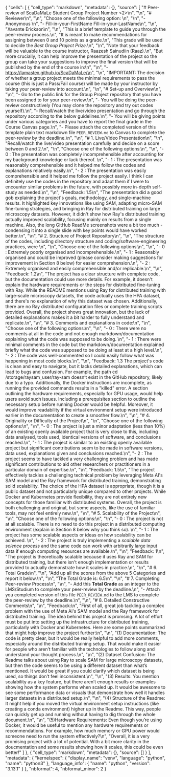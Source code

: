 {
 "cells": [
  {
   "cell_type": "markdown",
   "metadata": {},
   "source": [
    "# Peer-review of ScaDaMaLe Student Group Project Number <2>\n",
    "\n",
    "# Reviewer\n",
    "\n",
    "Choose one of the following option: \n",
    "\n",
    "- Anonymous \n",
    "- Fill-in-your-FirstName Fill-in-your-LastName\n",
    "\n",
    "Xavante Erickson\n",
    "\n",
    "This is a brief template to guide you through the peer-review process.\n",
    "It is meant to make recommendations for assigning between 0 and 10 points as a grade.\n",
    "This grade will be used to decide the *Best Group Project Prize*.\n",
    "\n",
    "Note that your feedback will be valuable to the course instructor, Raazesh Sainudiin (Raaz).\n",
    "But more crucially, it can help improve the presentation of the project so the group can take your suggestions to improve the final version that will be published by the end of the course in:\n",
    "\n",
    "- https://lamastex.github.io/ScaDaMaLe/\n",
    "\n",
    "IMPORTANT: The decision of whether a group project meets the minimal requirements to pass the course (this is just a Pass/Fail course) will be made by your instructor by taking your peer-review into account.\n",
    "\n",
    "# Set-up and Overview\n",
    "\n",
    "- Go to the public link for the Group Project repository that you have been assigned to for your peer-review.\n",
    "- You will be doing the peer-review constructively (You may clone the repository and try out codes yourself).\n",
    "- Recall/watch the live/video presentation and go through the repository according to the below guidelines.\n",
    "- You will be giving points under various categories and you have to report the final grade in the Course Canvas page.\n",
    "- Please attach the completed version of this template plain text markdown file `PEER_REVIEW.md` to  Canvas to complete the peer-review by the deadline.\n",
    "\n",
    "# 1. Live/Video Presentation\n",
    "\n",
    "Recall/watch the live/video presentation carefully and decide on a score between 0 and 2.\n",
    "\n",
    "Choose one of the following options:\n",
    "\n",
    "- 0 : The presentation was completely incomprehensible after accounting for my background knowledge or lack thereof. \n",
    "- 1 : The presentation was reasonably comprehensible and it helped me follow the codes and explanations relatively easily.\n",
    "- 2 : The presentation was easily comprehensible and it helped me follow the project easily. I think I can definitely use the codes in the repository and adapt them if I were to encounter similar problems in the future, with possibly more in-depth self-study as needed.\n",
    "\n",
    "Feedback: 1.5\n",
    "The presentation did a good gob explaining the project's goals, methodology, and single-machine results. It highlighted key innovations like using SAM, adapting micro-SAM fine-tuning strategies, and bringing in Ray for distributed training on large microscopy datasets. However, it didn't show how Ray's distributed training actually improved scalability, focusing mainly on results from a single machine. Also, the long GitHub ReadMe screenshots were a bit too much - condensing it into a single slide with key points would have worked better.\n",
    "\n",
    "# 2. Structure of Project Repository\n",
    "\n",
    "The structure of the codes, including directory structure and coding/software-engineering practices,  were  \n",
    "\n",
    "Choose one of the following options:\n",
    "\n",
    "- 0 : Extremely poorly organised and incomprehensible.\n",
    "- 1 : Reasonably organised and could be improved (please consider making suggestions for improvement in Section 8 below) for easier comprehension.\n",
    "- 2 : Extremely organised and easily comprehensible and/or replicable.\n",
    "\n",
    "Feedback: 1.2\n",
    "The project has a clear structure with complete code, but the documentation could use more details. For example, it doesn't explain the hardware requirements or the steps for distributed fine-tuning with Ray. While the README mentions using Ray for distributed training with large-scale microscopy datasets, the code actually uses the HPA dataset, and there's no explanation of why this dataset was chosen. Additionally, there are no Ray distributed configuration files or complete training scripts provided. Overall, the project shows great innovation, but the lack of detailed explanations makes it a bit harder to fully understand and replicate.\n",
    "\n",
    "# 3. Comments and explanations in code:\n",
    "\n",
    "Choose one of the following options:\n",
    "\n",
    "- 0 : There were no comments at all in the code and not enough markdown/documentation explaining what the code was supposed to be doing. \n",
    "- 1 : There were minimal comments in the code but the markdown/documentation explained briefly what the code was supposed to be doing at least at a high level.\n",
    "- 2 : The code was well-commented so I could easily follow what was happening in most code blocks.\n",
    "\n",
    "Feedback: 1.3 The project's code is clean and easy to navigate, but it lacks detailed explanations, which can lead to bugs and confusion. For example, the path  cd /storage/raysam_user/ray-sam doesn’t exist in the GitHub repository, likely due to a typo. Additionally, the Docker instructions are incomplete, as running the provided commands results in a \"killed\" error. A section outlining the hardware requirements, especially for GPU usage, would help users avoid such issues. Including a prerequisites section to outline the necessary setup before running Docker would be helpful. Moreover, it would improve readability if the virtual environment setup were introduced earlier in the documentation to create a smoother flow.\n",
    "\n",
    "# 4. Originality or Difficulty of the Project\n",
    "\n",
    "Choose one of the following options:\n",
    "\n",
    "- 0 : The project is just a minor adaptation (less than 10%) of an existing openly available project that is very close to this, including data analysed, tools used, identical versions of software, and conclusions reached.\n",
    "- 1 : The project is similar to an existing openly available project but significant contributions seem to be made in software versions, data used, explanations given and conclusions reached.\n",
    "- 2 : The project seems to have tackled a very challenging problem and has made significant contributions to aid other researchers or practitioners in a particular domain of expertise.\n",
    "\n",
    "Feedback: 1.5\n",
    "The project effectively tackles a challenging technical problem by leveraging Meta AI's SAM model and the Ray framework for distributed training, demonstrating solid scalability. The choice of the HPA dataset is appropriate, though it is a public dataset and not particularly unique compared to other projects. While Docker and Kubernetes provide flexibility, they are not entirely new concepts for those familiar with distributed systems. Overall, the project is both challenging and original, but some aspects, like the use of familiar tools, may not feel entirely new.\n",
    "\n",
    "# 5. Scalability of the Project\n",
    "\n",
    "Choose one of the following options:\n",
    "\n",
    "- 0 : The project is not at all scalable. There is no need to do this project in a distributed computing environment (explain in Section 8 below why you think so).  \n",
    "- 1 : The project has some scalable aspects or ideas on how scalability can be achieved. \n",
    "- 2 : The project is truly implementing a *scalable data science process* and the same code can work with arbitrarily large input data if enough computing resources are available.\n",
    "\n",
    "Feedback: 1\n",
    "The project is theoretically scalable because it uses Ray and SAM for distributed training, but there isn't enough implementation or results provided to actually demonstrate how it scales in practice.\n",
    "\n",
    "# 6. Total Grade\n",
    "\n",
    "Add up all the scores from the above 5 Categories and report it below.\n",
    "\n",
    "The Total Grade is: 6.5\n",
    "\n",
    "# 7. Completing Peer-review Process\n",
    "\n",
    "- Add this **Total Grade** as an integer to the LMS/Studium to complete your peer-review by the deadline.\n",
    "- Attach you completed version of this file `PEER_REVIEW.md` to the LMS to complete the peer-review by the deadline.\n",
    "\n",
    "# 8. Detailed Constructive Comments\n",
    "\n",
    "Feedback:\n",
    "First of all, great job tackling a complex problem with the use of Meta Ai's SAM model and the Ray framework for distributed training. The idea behind this project is promsing. A lot of effort must be put into setting up the infrastructure for distributed training, particularly with Docker and Kubernetes. Here are some points summarized that might help improve the project further:\n",
    "\n",
    "(1) Documentation: The code is pretty clear, but it would be really helpful to add more comments, especially around the distributed training setup. That would make it easier for people who aren’t familiar with the technologies to follow along and understand your thought process.\n",
    "\n",
    "(2) Dataset Confusion: The Readme talks about using Ray to scale SAM for large microscopy datasets, but then the code seems to be using a different dataset than what’s mentioned. It would be great if you could clarify which dataset is being used, so things don’t feel inconsistent.\n",
    "\n",
    "(3) Results: You mention scalability as a key feature, but there aren’t enough results or examples showing how the system performs when scaled up. It would be awesome to see some performance data or visuals that demonstrate how well it handles larger datasets in a distributed setup.\n",
    "\n",
    "(4) Structure of the Readme: It might help if you moved the virtual environment setup instructions (like creating a conda environment) higher up in the Readme. This way, people can quickly get up and running without having to dig through the whole document.\n",
    "\n",
    "(5)Hardware Requirements: Even though you’re using Docker, it would be useful to mention any hardware requirements or recommendations. For example, how much memory or GPU power would someone need to run the system effectively?\n",
    "Overall, it is a very promising project with a lot of potential. With a bit more clarity in the doucmentation and some results showing how it scales, this could be even better!"
   ]
  },
  {
   "cell_type": "markdown",
   "metadata": {},
   "source": []
  }
 ],
 "metadata": {
  "kernelspec": {
   "display_name": "venv",
   "language": "python",
   "name": "python3"
  },
  "language_info": {
   "name": "python",
   "version": "3.13.1"
  }
 },
 "nbformat": 4,
 "nbformat_minor": 2
}
